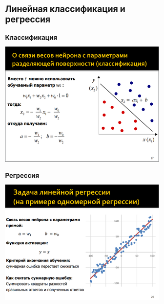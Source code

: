 # Линейная классификация и регрессия
## Классификация
 ![plot](./class.png)
## Регрессия
 ![plot](./regr.png)
